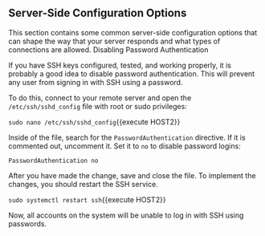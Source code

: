## Server-Side Configuration Options

This section contains some common server-side configuration options that can shape the way that your server responds and what types of connections are allowed.
Disabling Password Authentication

If you have SSH keys configured, tested, and working properly, it is probably a good idea to disable password authentication. This will prevent any user from signing in with SSH using a password.

To do this, connect to your remote server and open the `/etc/ssh/sshd_config` file with root 
or sudo privileges:

`sudo nano /etc/ssh/sshd_config`{{execute HOST2}}

Inside of the file, search for the `PasswordAuthentication` directive. If it is commented out, 
uncomment it. Set it to `no` to disable password logins:

```shell
PasswordAuthentication no
```
After you have made the change, save and close the file. To implement the changes, you should restart the SSH service.

`sudo systemctl restart ssh`{{execute HOST2}}

Now, all accounts on the system will be unable to log in with SSH using passwords.